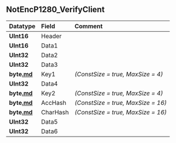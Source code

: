 ## NotEncP1280\_VerifyClient ##
| **Datatype** | **Field** | **Comment** |
|:-------------|:----------|:------------|
| **UInt16** | Header |  |
| **UInt16** | Data1 |  |
| **UInt32** | Data2 |  |
| **UInt32** | Data3 |  |
| **byte[.md](.md)** | Key1 | _(ConstSize = true, MaxSize = 4)_ |
| **UInt32** | Data4 |  |
| **byte[.md](.md)** | Key2 | _(ConstSize = true, MaxSize = 4)_ |
| **byte[.md](.md)** | AccHash | _(ConstSize = true, MaxSize = 16)_ |
| **byte[.md](.md)** | CharHash | _(ConstSize = true, MaxSize = 16)_ |
| **UInt32** | Data5 |  |
| **UInt32** | Data6 |  |